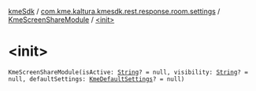 [kmeSdk](../../index.md) / [com.kme.kaltura.kmesdk.rest.response.room.settings](../index.md) / [KmeScreenShareModule](index.md) / [&lt;init&gt;](./-init-.md)

# &lt;init&gt;

`KmeScreenShareModule(isActive: `[`String`](https://kotlinlang.org/api/latest/jvm/stdlib/kotlin/-string/index.html)`? = null, visibility: `[`String`](https://kotlinlang.org/api/latest/jvm/stdlib/kotlin/-string/index.html)`? = null, defaultSettings: `[`KmeDefaultSettings`](../-kme-default-settings/index.md)`? = null)`